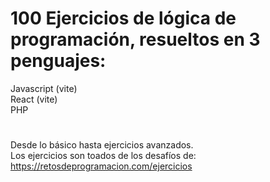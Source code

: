 # 100 Ejercicios de lógica de programación, resueltos en 3 penguajes:
Javascript (vite)<br>
React (vite)<br>
PHP
#
Desde lo básico hasta ejercicios avanzados.<br>
Los ejercicios son toados de los desafíos de:<br>
https://retosdeprogramacion.com/ejercicios<br>
<br>